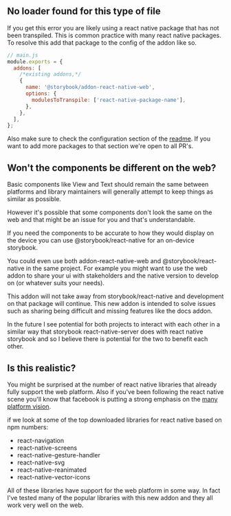 ## No loader found for this type of file

If you get this error you are likely using a react native package that has not been transpiled. This is common practice with
many react native packages.
To resolve this add that package to the config of the addon like so.

```js
// main.js
module.exports = {
  addons: [
    /*existing addons,*/
    {
      name: '@storybook/addon-react-native-web',
      options: {
        modulesToTranspile: ['react-native-package-name'],
      },
    },
  ],
};
```

Also make sure to check the configuration section of the [readme](https://github.com/storybookjs/addon-react-native-web/blob/main/README.md#configuring-popular-libraries). If you want to add more packages to that section we're open to all PR's.

## Won't the components be different on the web?

Basic components like View and Text should remain the same between platforms and library maintainers will generally attempt to keep things as similar as possible.

However it's possible that some components don't look the same on the web and that might be an issue for you and that's understandable.

If you need the components to be accurate to how they would display on the device you can use @storybook/react-native for an on-device storybook.

You could even use both addon-react-native-web and @storybook/react-native in the same project. For example you might want to use the web addon to share your ui with stakeholders and the native version to develop on (or whatever suits your needs).

This addon will not take away from storybook/react-native and development on that package will continue. This new addon is intended to solve issues such as sharing being difficult and missing features like the docs addon.

In the future I see potential for both projects to interact with each other in a similar way that storybook react-native-server does with react native storybook and so I believe there is potential for the two to benefit each other.

## Is this realistic?

You might be surprised at the number of react native libraries that already fully support the web platform. Also if you've been following the react native scene you'll know that facebook is putting a strong emphasis on the
[many platform vision](https://reactnative.dev/blog/2021/08/26/many-platform-vision).

if we look at some of the top downloaded libraries for react native based on npm numbers:

- react-navigation
- react-native-screens
- react-native-gesture-handler
- react-native-svg
- react-native-reanimated
- react-native-vector-icons

All of these libraries have support for the web platform in some way. In fact I've tested many of the popular libraries with this new addon and they all work very well on the web.
